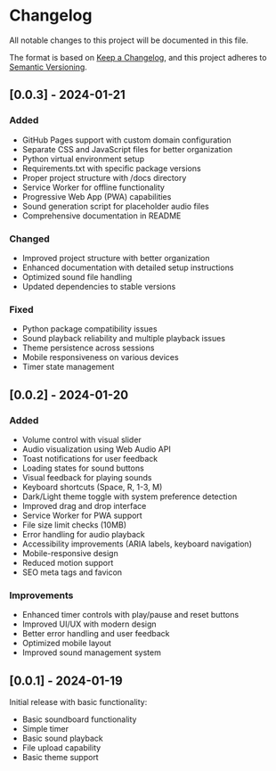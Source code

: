 # Changelog

All notable changes to this project will be documented in this file.

The format is based on [Keep a Changelog](https://keepachangelog.com/en/1.0.0/),
and this project adheres to [Semantic Versioning](https://semver.org/spec/v2.0.0.html).

## [0.0.3] - 2024-01-21

### Added

- GitHub Pages support with custom domain configuration
- Separate CSS and JavaScript files for better organization
- Python virtual environment setup
- Requirements.txt with specific package versions
- Proper project structure with /docs directory
- Service Worker for offline functionality
- Progressive Web App (PWA) capabilities
- Sound generation script for placeholder audio files
- Comprehensive documentation in README

### Changed

- Improved project structure with better organization
- Enhanced documentation with detailed setup instructions
- Optimized sound file handling
- Updated dependencies to stable versions

### Fixed

- Python package compatibility issues
- Sound playback reliability and multiple playback issues
- Theme persistence across sessions
- Mobile responsiveness on various devices
- Timer state management

## [0.0.2] - 2024-01-20

### Added

- Volume control with visual slider
- Audio visualization using Web Audio API
- Toast notifications for user feedback
- Loading states for sound buttons
- Visual feedback for playing sounds
- Keyboard shortcuts (Space, R, 1-3, M)
- Dark/Light theme toggle with system preference detection
- Improved drag and drop interface
- Service Worker for PWA support
- File size limit checks (10MB)
- Error handling for audio playback
- Accessibility improvements (ARIA labels, keyboard navigation)
- Mobile-responsive design
- Reduced motion support
- SEO meta tags and favicon

### Improvements

- Enhanced timer controls with play/pause and reset buttons
- Improved UI/UX with modern design
- Better error handling and user feedback
- Optimized mobile layout
- Improved sound management system

## [0.0.1] - 2024-01-19

Initial release with basic functionality:

- Basic soundboard functionality
- Simple timer
- Basic sound playback
- File upload capability
- Basic theme support
